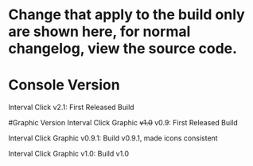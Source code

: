 # Change that apply to the build only are shown here, for normal changelog, view the source code.

# Console Version
Interval Click v2.1: First Released Build

#Graphic Version
Interval Click Graphic ~~v1.0~~ v0.9: First Released Build

Interval Click Graphic v0.9.1: Build v0.9.1, made icons consistent

Interval Click Graphic v1.0: Build v1.0
